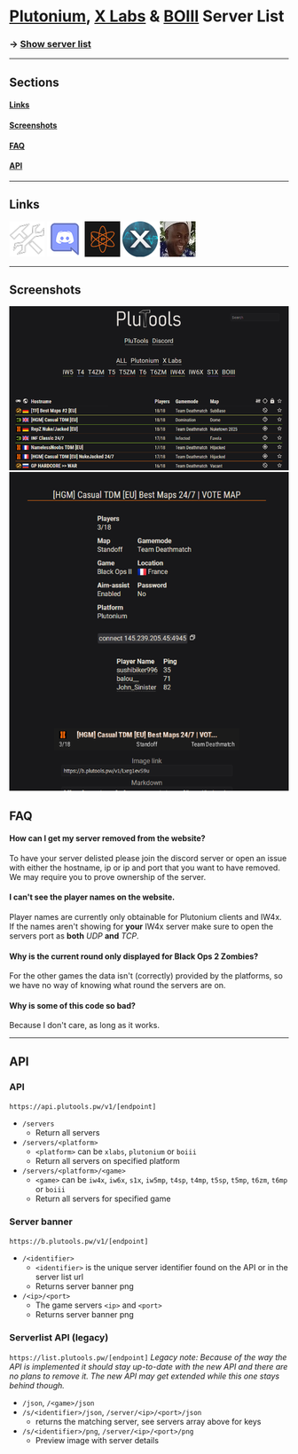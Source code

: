 # [Plutonium](https://plutonium.pw), [X Labs](https://xlabs.dev) & [BOIII](https://boiii.re) Server List
### -> [Show server list](https://list.plutools.pw)

---

## Sections

#### [Links](#Links-1)
#### [Screenshots](#Screenshots-1)
#### [FAQ](#FAQ-1)
#### [API](#API-1)

---

## Links
[![PluTools](gh_assets/plutools_64.png)](https://plutools.pw/) [![Discord Server](gh_assets/discord.png)](https://discord.gg/SnJQusteNZ) [![Plutonium](gh_assets/plutonium.jpg)](https://plutonium.pw/) [![X Labs](gh_assets/xlabs.png)](https://xlabs.dev) [![YEAH OIII](gh_assets/boiii.jpg)](https://boiii.re)

---

## Screenshots

![Server list screenshot](gh_assets/screenshot1.png)
![Server page screenshot](gh_assets/screenshot2.png)

## FAQ
#### How can I get my server removed from the website?
To have your server delisted please join the discord server or open an issue with either the hostname, ip or ip and port that you want to have removed. We may require you to prove ownership of the server.

#### I can't see the player names on the website.
Player names are currently only obtainable for Plutonium clients and IW4x. If the names aren't showing for **your** IW4x server make sure to open the servers port as **both** *UDP* **and** *TCP*.

#### Why is the current round only displayed for Black Ops 2 Zombies?
For the other games the data isn't (correctly) provided by the platforms, so we have no way of knowing what round the servers are on.

#### Why is some of this code so bad?
Because I don't care, as long as it works.

---

## API
### API
```https://api.plutools.pw/v1/[endpoint]```
- ```/servers```
  - Return all servers
- ```/servers/<platform>```
  - ```<platform>``` can be ```xlabs```, ```plutonium``` or ```boiii```
  - Return all servers on specified platform
- ```/servers/<platform>/<game>```
  - ```<game>``` can be ```iw4x```, ```iw6x```, ```s1x```, ```iw5mp```, ```t4sp```, ```t4mp```, ```t5sp```, ```t5mp```, ```t6zm```, ```t6mp``` or ```boiii```
  - Return all servers for specified game

### Server banner
```https://b.plutools.pw/v1/[endpoint]```
- ```/<identifier>```
  - ```<identifier>``` is the unique server identifier found on the API or in the server list url
  - Returns server banner png
- ```/<ip>/<port>```
  - The game servers ```<ip>``` and ```<port>```
  - Returns server banner png

### Serverlist API (legacy)
```https://list.plutools.pw/[endpoint]```
*Legacy note: Because of the way the API is implemented it should stay up-to-date with the new API and there are no plans to remove it. The new API may get extended while this one stays behind though.*
- ```/json```, ```/<game>/json```
- ```/s/<identifier>/json```, ```/server/<ip>/<port>/json```
  - returns the matching server, see servers array above for keys
- ```/s/<identifier>/png```, ```/server/<ip>/<port>/png```
  - Preview image with server details